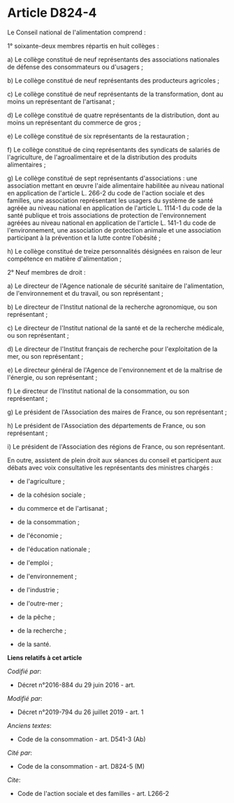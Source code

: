# Article D824-4

Le Conseil national de l'alimentation comprend : 

1° soixante-deux membres répartis en huit collèges : 

a) Le collège constitué de neuf représentants des associations nationales de défense des consommateurs ou d'usagers ; 

b) Le collège constitué de neuf représentants des producteurs agricoles ; 

c) Le collège constitué de neuf représentants de la transformation, dont au moins un représentant de l'artisanat ; 

d) Le collège constitué de quatre représentants de la distribution, dont au moins un représentant du commerce de gros ; 

e) Le collège constitué de six représentants de la restauration ; 

f) Le collège constitué de cinq représentants des syndicats de salariés de l'agriculture, de l'agroalimentaire et de la
distribution des produits alimentaires ; 

g) Le collège constitué de sept représentants d'associations : une association mettant en œuvre l'aide alimentaire habilitée
au niveau national en application de l'article L. 266-2 du code de l'action sociale et des familles, une association
représentant les usagers du système de santé agréée au niveau national en application de l'article L. 1114-1 du code de la
santé publique et trois associations de protection de l'environnement agréées au niveau national en application de l'article
L. 141-1 du code de l'environnement, une association de protection animale et une association participant à la prévention et
la lutte contre l'obésité ; 

h) Le collège constitué de treize personnalités désignées en raison de leur compétence en matière d'alimentation ; 

2° Neuf membres de droit : 

a) Le directeur de l'Agence nationale de sécurité sanitaire de l'alimentation, de l'environnement et du travail, ou son
représentant ; 

b) Le directeur de l'Institut national de la recherche agronomique, ou son représentant ; 

c) Le directeur de l'Institut national de la santé et de la recherche médicale, ou son représentant ; 

d) Le directeur de l'Institut français de recherche pour l'exploitation de la mer, ou son représentant ; 

e) Le directeur général de l'Agence de l'environnement et de la maîtrise de l'énergie, ou son représentant ; 

f) Le directeur de l'Institut national de la consommation, ou son représentant ; 

g) Le président de l'Association des maires de France, ou son représentant ; 

h) Le président de l'Association des départements de France, ou son représentant ; 

i) Le président de l'Association des régions de France, ou son représentant. 

En outre, assistent de plein droit aux séances du conseil et participent aux débats avec voix consultative les représentants
des ministres chargés :

- de l'agriculture ;

- de la cohésion sociale ;

- du commerce et de l'artisanat ;

- de la consommation ;

- de l'économie ;

- de l'éducation nationale ;

- de l'emploi ;

- de l'environnement ;

- de l'industrie ;

- de l'outre-mer ;

- de la pêche ;

- de la recherche ;

- de la santé.

**Liens relatifs à cet article**

_Codifié par_:

  - Décret n°2016-884 du 29 juin 2016 - art.

_Modifié par_:

  - Décret n°2019-794 du 26 juillet 2019 - art. 1

_Anciens textes_:

  - Code de la consommation - art. D541-3 (Ab)

_Cité par_:

  - Code de la consommation - art. D824-5 (M)

_Cite_:

  - Code de l'action sociale et des familles - art. L266-2
